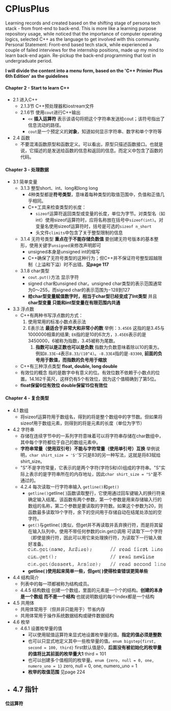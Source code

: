 # CPlusPlus

Learning records and created based on the shifting stage of persona tech stack - from front-end to back-end.
This is more like a learning purpose repository usage, while noticed that the importance of computer operating logics, selected C++ as the language to get involved with this community. Personal Statement: Front-end based tech stack, while experienced a couple of failed interviews for the internship positions, made up my mind to learn back-end again. Re-pickup the back-end programming that lost in undergraduate period.

**I will divide the content into a menu form, based on the 'C++ Primier Plus 6th Edition' as the guidelines**

#### Chapter 2 - Start to learn C++

- 2.1 进入C++
  - 2.1.3节 C++预处理器和iostream文件
  - 2.1.6节 使用`cout`进行C++输出
    - `<<` **插入运算符** 表示该语句将把这个字符串发送给cout；该符号指出了信息流动的路径。
    - `cout`是一个预定义的**对象**，知道如何显示字符串、数字和单个字符等
- 2.4 函数
  - 不要混淆函数原型和函数定义。可以看出，原型只描述函数接口。也就是说，它描述的是发送给函数的信息和返回的信息。而定义中包含了函数的代码。

#### Chapter 3 - 处理数据

- 3.1 简单变量
  - 3.1.3 整型short、int、long和long long
    - 4种类型都是**符号类型**，意味着每种类型的取值范围中，负值和正值几乎相同。
    - C++工具来检查类型的长度：
      - `sizeof`运算符返回类型或变量的长度，单位为字节。对类型名（如int）使用sizeof运算符时，应将名称放在括号中`sizeof(int)`。对变量名使用sizeof运算符时，括号是可选的`sizeof n_short`
      - 头文件`climits`中包含了关于整型限制的信息
  - 3.1.4 无符号类型 **重点在于不能存储负数值** 要创建无符号版本的基本整形，使用关键字`unsigned`来修改声明即可
    - unsigned本身是unsigned int的缩写
    - C++确保了无符号类型的这种行为；但C++并不保证符号整型超越限制（上溢和下溢）时不出错。**见page 117**
  - 3.1.8 char类型
    - `cout.put()`方法 显示字符
    - signed char和unsigned char。unsigned char类型的表示范围通常为0～255，而signed char的表示范围为−128到127
    - **给char型变量赋值数字时，相当于char型已经变成了Int类型** 并且 **char型变量 只能和int型变量在有限范围内共通**
- 3.3 浮点数
  - C++有两种书写浮点数的方式：
    1. 使用常用的标准小数点表示法
    2. E表示法 **最适合于非常大和非常小的数** 举例：`3.45E6` 这指的是3.45与1000000相乘的结果; `E6`指的是10的6次方，`3.45E6`表示的是3450000，6被称为指数，3.45被称为尾数。
       1. **指数可以是正数也可以是负数** 指数为负数意味着除以10的乘方。例如`8.33E~4`表示`8.33/(10^4)`。`-8.33E4`指的是`-83300`, **前面的负号用于数值，而指数的负号用于缩放**
  - C++有三种浮点类型 **float, double, long double**
  - 有效位的概念 指的是数字中有意义的位。有效位数不依赖于小数点的位置。14.162千英尺，这样仍有5个有效位，因为这个值精确到了第5位。
  - **float保留6位有效位 double保留15位有效位**

#### Chapter 4 - 复合类型
- 4.1 数组
  - 将sizeof运算符用于数组名，得到的将是整个数组中的字节数。但如果将sizeof用于数组元素，则得到的将是元素的长度（单位为字节）
- 4.2 字符串
  - 存储在连续字节中的一系列字符意味着可以将字符串存储在char数组中，其中每个字符都位于自己的数组元素中。
  - **字符串常量（使用双引号）不能与字符常量（使用单引号）互换** 举例说明，`char shirt_size = 'S'`'S'只是83的另一种写法，这就是将83赋给shirt_size。
  - "S"不是字符常量，它表示的是两个字符(字符S和\0)组成的字符串。"S"实际上表示的是字符串所在的内存地址，因此`char shirt_size = "S"`是不通过的。
  - 4.2.4 每次读取一行字符串输入 `getline()`和`get()`
    - `getline()`getline( )函数读取整行，它使用通过回车键输入的换行符来确定输入结尾。该函数有两个参数，第一个参数是用来存储输入行的数组的名称，第二个参数是要读取的字符数。如果这个参数为20，则函数最多读取19个字符，余下的空间用于存储自动在结尾处添加的空字符。
    - `get()`与getline( )类似，但get并不再读取并丢弃换行符，而是将其留在输入队列中。使用不带任何参数的cin.get()调用 可读取下一个字符（即使是换行符，因此可以用它来处理换行符，为读取下一行输入做好准备。![img.png](img.png)
    - **getline( )使用起来简单一些，但get( )使得检查错误更简单些**
- 4.4 结构简介
  - 列表中的每一项都被称为结构成员。
  - 4.4.5 结构数组 创建一个数组，里面的元素是一个个的结构。**创建的本身 是一个数组 而不是一个结构** 也就说明数组的每个index都是一个结构
- 4.5 共用体
  - 共用体常用于（但并非只能用于）节省内存
  - 共用体常用于操作系统数据结构或硬件数据结构
- 4.6 枚举
  - 4.6.1 设置枚举量的值 
    - 可以使用赋值运算符来显式地设置枚举量的值。**指定的值必须是整数**
    - 也可以只显式地定义其中一些枚举量的值。`enum bigstep{first, second = 100, third}` first默认值是0，**后面没有被初始化的枚举量的值将比其前面的枚举量大1** third = 101
    - 也可以创建多个值相同的枚举量。`enum {zero, null = 0, one, numero_uno = 1}` zero, null = 0, one, numero_uno = 1
    - **枚举的取值范围** 见page 224
- 4.7 指针
  - 
#### 位运算符
